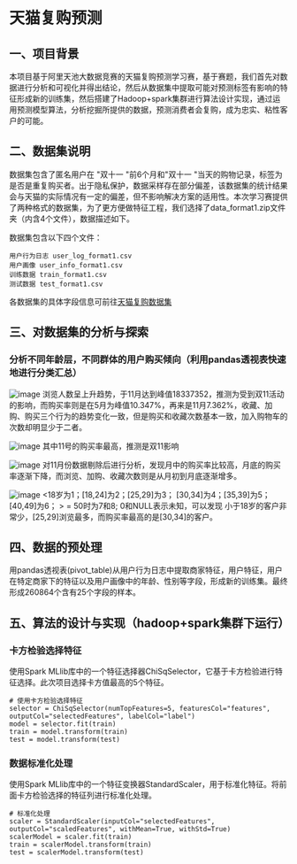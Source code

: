 # 天猫复购预测
## 一、项目背景

本项目基于阿里天池大数据竞赛的天猫复购预测学习赛，基于赛题，我们首先对数据进行分析和可视化并得出结论，然后从数据集中提取可能对预测标签有影响的特征形成新的训练集，然后搭建了Hadoop+spark集群进行算法设计实现，通过运用预测模型算法，分析挖掘所提供的数据，预测消费者会复购，成为忠实、粘性客户的可能。

## 二、数据集说明  

数据集包含了匿名用户在 "双十一 "前6个月和"双十一 "当天的购物记录，标签为是否是重复购买者。出于隐私保护，数据采样存在部分偏差，该数据集的统计结果会与天猫的实际情况有一定的偏差，但不影响解决方案的适用性。本次学习赛提供了两种格式的数据集，为了更方便做特征工程，我们选择了data_format1.zip文件夹（内含4个文件），数据描述如下。

数据集包含以下四个文件：  
```
用户行为日志 user_log_format1.csv  
用户画像 user_info_format1.csv  
训练数据 train_format1.csv  
测试数据 test_format1.csv  
```

各数据集的具体字段信息可前往[天猫复购数据集](https://www.heywhale.com/mw/dataset/622d9ebf8a84f900178990ec)

## 三、对数据集的分析与探索

### 分析不同年龄层，不同群体的用户购买倾向（利用pandas透视表快速地进行分类汇总）

![image](https://github.com/wjy030522/Tmall-Repurchase-Prediction/assets/108457536/0cfd9329-f1dd-4933-8243-e765592e198a)
浏览人数呈上升趋势，于11月达到峰值18337352，推测为受到双11活动的影响，而购买率则是在5月为峰值10.347%，再来是11月7.362%，收藏、加购、购买三个行为的趋势变化一致，但是购买和收藏次数基本一致，加入购物车的次数却明显少于二者。

![image](https://github.com/wjy030522/Tmall-Repurchase-Prediction/assets/108457536/767b3cde-d23c-47e7-be0a-087fcef5efbf)
其中11号的购买率最高，推测是双11影响

![image](https://github.com/wjy030522/Tmall-Repurchase-Prediction/assets/108457536/508fed89-dab9-4dc6-8c4b-cfe02c48df22)
对11月份数据剔除后进行分析，发现月中的购买率比较高，月底的购买率逐渐下降，而浏览、加购、收藏次数则是从月初到月底逐渐增多。

![image](https://github.com/wjy030522/Tmall-Repurchase-Prediction/assets/108457536/6a9bbf4f-4fb8-4e54-a584-45886081d0d1)
<18岁为1；[18,24]为2；[25,29]为3； [30,34]为4；[35,39]为5；[40,49]为6； > = 50时为7和8; 0和NULL表示未知，可以发现 小于18岁的客户非常少，[25,29]浏览最多，而购买率最高的是[30,34]的客户。

## 四、数据的预处理

用pandas透视表(pivot_table)从用户行为日志中提取商家特征，用户特征，用户在特定商家下的特征以及用户画像中的年龄、性别等字段，形成新的训练集。最终形成260864个含有25个字段的样本。

## 五、算法的设计与实现（hadoop+spark集群下运行）

### 卡方检验选择特征

使用Spark MLlib库中的一个特征选择器ChiSqSelector，它基于卡方检验进行特征选择。此次项目选择卡方值最高的5个特征。
```
# 使用卡方检验选择特征
selector = ChiSqSelector(numTopFeatures=5, featuresCol="features", outputCol="selectedFeatures", labelCol="label")
model = selector.fit(train)
train = model.transform(train)
test = model.transform(test)
```

### 数据标准化处理

使用Spark MLlib库中的一个特征变换器StandardScaler，用于标准化特征。将前面卡方检验选择的特征列进行标准化处理。
```
# 标准化处理
scaler = StandardScaler(inputCol="selectedFeatures", outputCol="scaledFeatures", withMean=True, withStd=True)
scalerModel = scaler.fit(train)
train = scalerModel.transform(train)
test = scalerModel.transform(test)
```

### 
